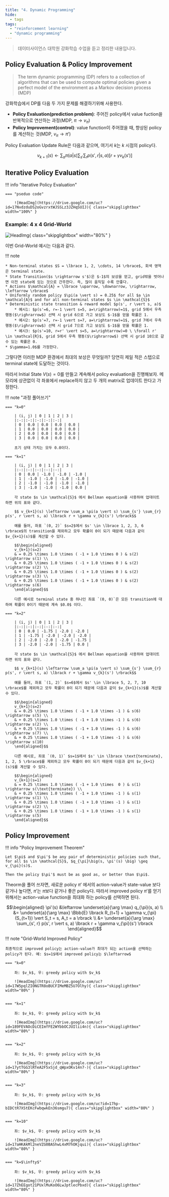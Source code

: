 ```yaml
---
title: "4. Dynamic Programming"
hide:
  - tags
tags:
  - "reinforcement learning"
  - "dynamic programming"
---
```


> 데이터사이언스 대학원 강화학습 수업을 듣고 정리한 내용입니다.

## Policy Evaluation & Policy Improvement

> The term dynamic programming (DP) refers to a collection of algorithms that can be used to compute optimal policies given a perfect model of the environment as a Markov decision process (MDP)

강화학습에서 DP를 다음 두 가지 문제를 해결하기위해 사용한다. 

* **Policy Evaluation(prediction problem)**: 주어진 policy에서 value fuction을 반복적으로 연산하는 과정(MDP, $\pi \rightarrow v_{\pi}$)  
* **Policy Improvement(control)**: value function이 주어졌을 때, 향상된 policy를 계산하는 것(MDP, $v_{\pi} \rightarrow \pi'$)

Policy Evaluation Update Rule은 다음과 같으며, 여기서 $k$는 $k$ 시점의 policy다.

$$ v_{k+1}(s) \leftarrow \sum_a \pi(a \vert s) \sum_{s'} \sum_{r} p(s', r \vert s, a) \lbrack r + \gamma v_{k}(s') \rbrack$$

## Iterative Policy Evaluation

!!! info "Iterative Policy Evaluation"

    === "pseduo code"

        ![HeadImg](https://drive.google.com/uc?id=17NvdzduDS2oGvzrxtWJSSLz3JZHqSUIJ){ class="skipglightbox" width="100%" }


### Example: 4 x 4 Grid-World

![HeadImg](https://drive.google.com/uc?id=17QDTYlqN6vnyEf7hPzi72wugJZY35XQ1){ class="skipglightbox" width="80%" }

이번 Grid-World 예시는 다음과 같다.

!!! note

    * Non-terminal states $S = \lbrace 1, 2, \cdots, 14 \rbrace$, 회색 영역은 terminal state.
    * State Transition($s \rightarrow s'$)은 $-1$의 보상을 얻고, grid밖을 벗어나면 이전 state에 있는 것으로 간주한다. 즉, 많이 움직일 수록 안좋다.
    * Actions $\mathcal{A} = \lbrace \uparrow, \downarrow, \rightarrow, \leftarrow \rbrace$
    * Uniformly random policy $\pi(a \vert s) = 0.25$ for all $a \in \mathcal{A}$ and for all non-terminal states $s \in \mathcal{S}$
    * Deterministic state transition & reward model $p(s', r \vert s, a)$
        * 예시1: $p(s'=6, r=-1 \vert s=5, a=\rightarrow)=1$, grid 5에서 우측 행동($\righrarrow$) 선택 시 grid 6으로 가고 보상도 $-1$을 얻을 확률은 1. 
        * 예시2: $p(s'=7, r=-1 \vert s=7, a=\rightarrow)=1$, grid 7에서 우측 행동($\righrarrow$) 선택 시 grid 7으로 가고 보상도 $-1$을 얻을 확률은 1. 
        * 예시3: $p(s'=10, r=r' \vert s=5, a=\rightarrow)=0 \ \forall r' \in \mathcal{R}$, grid 5에서 우측 행동($\righrarrow$) 선택 시 grid 10으로 갈 수 있는 확률은 0. 
    * $\gamma=1.0$를 가정한다.

그렇다면 이러한 MDP 환경에서 최대의 보상은 무엇일까? 당연히 제일 적은 스텝으로 terminal state에 도달하는 것이다.

따라서 Initial State $V(s)=0$를 만들고 계속해서 policy evaluation을 진행해보자. 메모리에 상관없이 각 좌표에서 replace하지 않고 두 개의 matrix로 업데이트 한다고 가정한다.

!!! note "과정 풀어쓰기"

    === "k=0"

        | (i, j) | 0 | 1 | 2 | 3 |
        |:-:|:-:|:-:|:-:|:-:|
        | 0 | 0.0 | 0.0 | 0.0 | 0.0 |
        | 1 | 0.0 | 0.0 | 0.0 | 0.0 |
        | 2 | 0.0 | 0.0 | 0.0 | 0.0 |
        | 3 | 0.0 | 0.0 | 0.0 | 0.0 |

        초기 상태 가치는 모두 0.0이다.

    === "k=1"

        | (i, j) | 0 | 1 | 2 | 3 |
        |:-:|:-:|:-:|:-:|:-:|
        | 0 | 0.0 | -1.0 | -1.0 | -1.0 |
        | 1 | -1.0 | -1.0 | -1.0 | -1.0 |
        | 2 | -1.0 | -1.0 | -1.0 | -1.0 |
        | 3 | -1.0 | -1.0 | -1.0 | 0.0 |

        각 state $s \in \mathcal{S}$ 에서 Bellman equation을 사용하여 업데이트 하면 위의 표와 같다. 

        $$ v_{k+1}(s) \leftarrow \sum_a \pi(a \vert s) \sum_{s'} \sum_{r} p(s', r \vert s, a) \lbrack r + \gamma v_{k}(s') \rbrack$$

        예를 들어, 좌표 `(0, 2)` $s=2$에서 $s' \in \lbrace 1, 2, 3, 6 \rbrace$의 transition을 제외하고 모두 확률이 0이 되기 때문에 다음과 같이 $v_{k+1}(s)$를 계산할 수 있다. 
        
        $$\begin{aligned}
        v_{k+1}(s=2) 
        & = 0.25 \times 1.0 \times ( -1 + 1.0 \times 0 ) & s(2) \rightarrow s(1) \\
        & + 0.25 \times 1.0 \times ( -1 + 1.0 \times 0 ) & s(2) \rightarrow s(2) \\
        & + 0.25 \times 1.0 \times ( -1 + 1.0 \times 0 ) & s(2) \rightarrow s(3) \\
        & + 0.25 \times 1.0 \times ( -1 + 1.0 \times 0 ) & s(2) \rightarrow s(6) 
        \end{aligned}$$

        다른 예시로 terminal state 중 하나인 좌표 `(0, 0)`은 모든 transition에 대하여 확률이 0이기 때문에 계속 $0.0$ 이다. 

    === "k=2"

        | (i, j) | 0 | 1 | 2 | 3 |
        |:-:|:-:|:-:|:-:|:-:|
        | 0 | 0.0 | -1.75 | -2.0 | -2.0 |
        | 1 | -1.75 | -2.0 | -2.0 | -2.0 |
        | 2 | -2.0 | -2.0 | -2.0 | -1.75 |
        | 3 | -2.0 | -2.0 | -1.75 | 0.0 |

        각 state $s \in \mathcal{S}$ 에서 Bellman equation을 사용하여 업데이트 하면 위의 표와 같다. 

        $$ v_{k+1}(s) \leftarrow \sum_a \pi(a \vert s) \sum_{s'} \sum_{r} p(s', r \vert s, a) \lbrack r + \gamma v_{k}(s') \rbrack$$

        예를 들어, 좌표 `(1, 2)` $s=6$에서 $s' \in \lbrace 5, 2, 7, 10 \rbrace$를 제외하고 모두 확률이 0이 되기 때문에 다음과 같이 $v_{k+1}(s)$를 계산할 수 있다. 
        
        $$\begin{aligned}
        v_{k+1}(s=2) 
        & = 0.25 \times 1.0 \times ( -1 + 1.0 \times -1 ) & s(6) \rightarrow s(5) \\
        & + 0.25 \times 1.0 \times ( -1 + 1.0 \times -1 ) & s(6) \rightarrow s(2) \\
        & + 0.25 \times 1.0 \times ( -1 + 1.0 \times -1 ) & s(6) \rightarrow s(7) \\
        & + 0.25 \times 1.0 \times ( -1 + 1.0 \times -1 ) & s(6) \rightarrow s(10) 
        \end{aligned}$$

        다른 예시로, 좌표 `(0, 1)` $s=1$에서 $s' \in \lbrace \text{terminate}, 1, 2, 5 \rbrace$를 제외하고 모두 확률이 0이 되기 때문에 다음과 같이 $v_{k+1}(s)$를 계산할 수 있다. 

        $$\begin{aligned}
        v_{k+1}(s=1) 
        & = 0.25 \times 1.0 \times ( -1 + 1.0 \times  0 ) & s(1) \rightarrow s(\text{terminate}) \\
        & + 0.25 \times 1.0 \times ( -1 + 1.0 \times -1 ) & s(1) \rightarrow s(1) \\
        & + 0.25 \times 1.0 \times ( -1 + 1.0 \times -1 ) & s(1) \rightarrow s(2) \\
        & + 0.25 \times 1.0 \times ( -1 + 1.0 \times -1 ) & s(1) \rightarrow s(5) 
        \end{aligned}$$

## Policy Improvement

!!! info "Policy Improvement Theorem"

    Let $\pi$ and $\pi'$ be any pair of deterministic policies such that, for all $s \in \mathcal{S}$, $q_{\pi}\big(s, \pi'(s) \big) \geq v_{\pi}(s)$.

    Then the policy $\pi'$ must be as good as, or better than $\pi$.

Theorm을 풀어 쓰자면, 새로운 policy $\pi'$ 에서의 action-value가 state-value 보다 같거나 높다면, $\pi'$는 $\pi$보다 같거나 좋은 policy다. 따라서 improved policy $\pi'$를 얻기 위해서는 action-value function을 최대화 하는 policy를 선택하면 된다.

$$\begin{aligned} 
\pi'(s) &\leftarrow \underset{a}{\arg \max} q_{\pi}(s, a) \\
&= \underset{a}{\arg \max} \Bbb{E} \lbrack R_{t+1} + \gamma v_{\pi}(S_{t+1}) \vert S_t = s, A_t = a \rbrack \\
&= \underset{a}{\arg \max} \sum_{s', r} p(s', r \vert s, a) \lbrack r + \gamma v_{\pi}(s') \rbrack
\end{aligned}$$

!!! note "Grid-World Improved Policy"

    최종적으로 improved policy는 action-value가 최대가 되는 action을 선택하는 policy가 된다. 예: $s=1$에서 improved policy는 $\leftarrow$

    === "k=0" 

        좌: $v_k$, 우: greedy policy with $v_k$

        ![HeadImg](https://drive.google.com/uc?id=17W5pqlZIONGTR8oBUCFIMeMBZ5U7Olhy){ class="skipglightbox" width="80%" }


    === "k=1" 

        좌: $v_k$, 우: greedy policy with $v_k$

        ![HeadImg](https://drive.google.com/uc?id=189FEVAOcDiCEImfFE2WYbbOCJUIlii4n){ class="skipglightbox" width="80%" }


    === "k=2" 

        좌: $v_k$, 우: greedy policy with $v_k$

        ![HeadImg](https://drive.google.com/uc?id=17ytTGG3lRTeA2F5xSjd_qWpxOKv14n7-){ class="skipglightbox" width="80%" }


    === "k=3" 

        좌: $v_k$, 우: greedy policy with $v_k$

        ![HeadImg](https://drive.google.com/uc?id=17hp-bIDCtR7XStEKcFwbqwkEn36smgu7){ class="skipglightbox" width="80%" }


    === "k=10" 

        좌: $v_k$, 우: greedy policy with $v_k$

        ![HeadImg](https://drive.google.com/uc?id=17aHKAkMl2neVZG0BAShwL4xM7hOKjqui){ class="skipglightbox" width="80%" }


    === "k=$\infty$" 

        좌: $v_k$, 우: greedy policy with $v_k$

        ![HeadImg](https://drive.google.com/uc?id=17ZhEEgot21PUxlMuKoO6LwJptlecPbxd){ class="skipglightbox" width="80%" }


